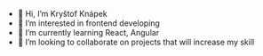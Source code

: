 - 👋 Hi, I’m Kryštof Knápek
- 👀 I’m interested in frontend developing
- 🌱 I’m currently learning React, Angular
- 💞️ I’m looking to collaborate on projects that will increase my skill


<!---
krusticecek/krusticecek is a ✨ special ✨ repository because its `README.md` (this file) appears on your GitHub profile.
You can click the Preview link to take a look at your changes.
--->
